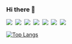 ### Hi there 👋
<img src="https://img.shields.io/badge/Vue-4FC08D?style=flat-square&logo=vuedotjs&logoColor=white"/></a>&nbsp;
<img src="https://img.shields.io/badge/Nuxt-00DC82?style=flat-square&logo=nuxtdotjs&logoColor=white"/></a>&nbsp;
<img src="https://img.shields.io/badge/javascript-F7DF1E?style=flat-square&logo=javascript&logoColor=black"/></a>&nbsp;
<img src="https://img.shields.io/badge/css3-1572B6?style=flat-square&logo=css3&logoColor=white"/></a>&nbsp;
<img src="https://img.shields.io/badge/typescript-3178C6?style=flat-square&logo=typescript&logoColor=white"/></a>&nbsp;
<img src="https://img.shields.io/badge/html5-E34F26?style=flat-square&logo=html5&logoColor=white"/></a>&nbsp;
<img src="https://img.shields.io/badge/react-61DAFB?style=flat-square&logo=react&logoColor=black"/></a>&nbsp;

<!-- ![Anurag's GitHub stats](https://github-readme-stats.vercel.app/api?username=zestlee1106&show_icons=true&theme=yeblu)-->
[![Top Langs](https://github-readme-stats.vercel.app/api/top-langs/?username=zestlee1106&langs_count=10&layout=compact&theme=dark)](https://github.com/jogilsang/zestlee1106)

<!--
**zestlee1106/zestlee1106** is a ✨ _special_ ✨ repository because its `README.md` (this file) appears on your GitHub profile.

Here are some ideas to get you started:

- 🔭 I’m currently working on ...
- 🌱 I’m currently learning ...
- 👯 I’m looking to collaborate on ...
- 🤔 I’m looking for help with ...
- 💬 Ask me about ...
- 📫 How to reach me: ...
- 😄 Pronouns: ...
- ⚡ Fun fact: ...
-->

